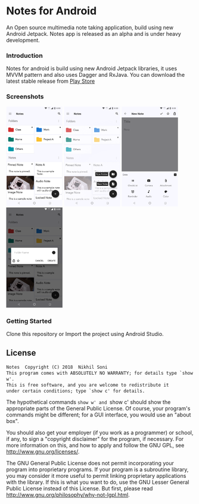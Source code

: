 # Notes for Android

An Open source multimedia note taking application, build using new Android Jetpack.
Notes app is released as an alpha and is under heavy development.

### Introduction

Notes for android is build using new Android Jetpack libraries, it uses MVVM pattern and also uses Dagger and RxJava.
You can download the latest stable release from [Play Store](https://play.google.com/store/apps/details?id=com.nrs.nsnik.notes)

### Screenshots

<img src="Screenshots/home_screen.png" width="30%" />
<img src="Screenshots/new_item.png" width="30%" />
<img src="Screenshots/new_note.png" width="30%" />
<img src="Screenshots/new_folder.png" width="30%" />

### Getting Started

Clone this repository or Import the project using Android Studio.

## License

    Notes  Copyright (C) 2018  Nikhil Soni
    This program comes with ABSOLUTELY NO WARRANTY; for details type `show w'.
    This is free software, and you are welcome to redistribute it
    under certain conditions; type `show c' for details.

The hypothetical commands `show w' and `show c' should show the appropriate
parts of the General Public License.  Of course, your program's commands
might be different; for a GUI interface, you would use an "about box".

  You should also get your employer (if you work as a programmer) or school,
if any, to sign a "copyright disclaimer" for the program, if necessary.
For more information on this, and how to apply and follow the GNU GPL, see
<http://www.gnu.org/licenses/>.

  The GNU General Public License does not permit incorporating your program
into proprietary programs.  If your program is a subroutine library, you
may consider it more useful to permit linking proprietary applications with
the library.  If this is what you want to do, use the GNU Lesser General
Public License instead of this License.  But first, please read
<http://www.gnu.org/philosophy/why-not-lgpl.html>.

